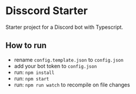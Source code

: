 # Disscord Starter

Starter project for a Discord bot with Typescript.

## How to run

* rename `config.template.json` to `config.json`
* add your bot token to `config.json`
* run: `npm install`
* run: `npm start`
* run: `npm run watch` to recompile on file changes
